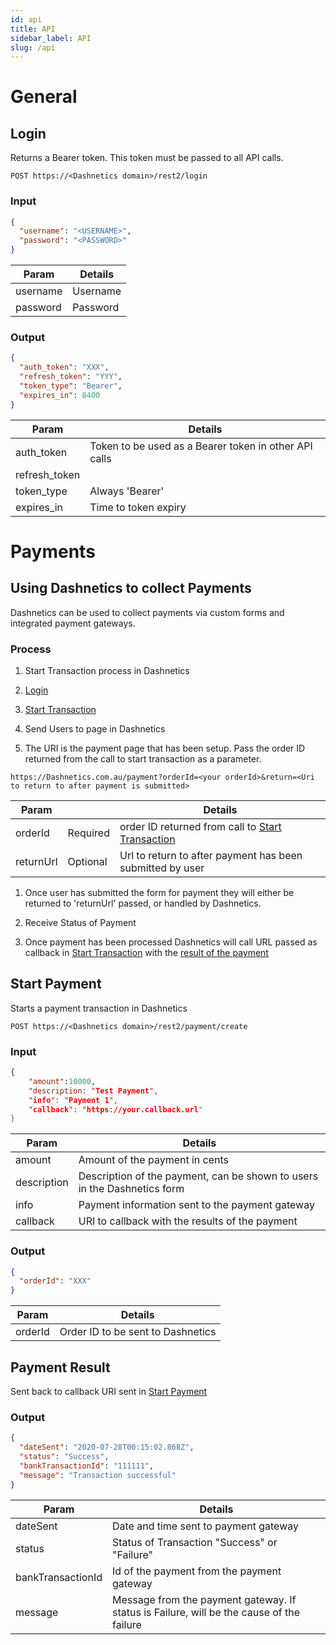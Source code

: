 ```yaml
---
id: api
title: API
sidebar_label: API
slug: /api
---
```


# General

## Login

Returns a Bearer token. This token must be passed to all API calls.

```
POST https://<Dashnetics domain>/rest2/login
```

### Input

```json
{
  "username": "<USERNAME>",
  "password": "<PASSWORD>"
}
```

| Param    | Details  |
| -------- | -------- |
| username | Username |
| password | Password |

### Output

```json
{
  "auth_token": "XXX",
  "refresh_token": "YYY",
  "token_type": "Bearer",
  "expires_in": 8400
}
```

| Param         | Details                                               |
| ------------- | ----------------------------------------------------- |
| auth_token    | Token to be used as a Bearer token in other API calls |
| refresh_token |                                                       |
| token_type    | Always 'Bearer'                                       |
| expires_in    | Time to token expiry                                  |

# Payments

## Using Dashnetics to collect Payments

Dashnetics can be used to collect payments via custom forms and integrated payment gateways.

### Process

1. Start Transaction process in Dashnetics

1. [Login](api.md#login)
1. [Start Transaction](api.md#start-transaction)

1. Send Users to page in Dashnetics

1. The URI is the payment page that has been setup. Pass the order ID returned from the call to start transaction as a parameter.

```
https://Dashnetics.com.au/payment?orderId=<your orderId>&return=<Uri to return to after payment is submitted>
```

| Param     |          | Details                                                                      |
| --------- | -------- | ---------------------------------------------------------------------------- |
| orderId   | Required | order ID returned from call to [Start Transaction](api.md#start-transaction) |
| returnUrl | Optional | Url to return to after payment has been submitted by user                    |

1. Once user has submitted the form for payment they will either be returned to 'returnUrl' passed, or handled by Dashnetics.

1. Receive Status of Payment
1. Once payment has been processed Dashnetics will call URL passed as callback in [Start Transaction](api.md#start-transaction) with the [result of the payment](api.md#payment-result)

## Start Payment

Starts a payment transaction in Dashnetics

```
POST https://<Dashnetics domain>/rest2/payment/create
```

### Input

```json
{
    "amount":10000,
    "description: "Test Payment",
    "info": "Payment 1",
    "callback": "https://your.callback.url"
}
```

| Param       | Details                                                                  |
| ----------- | ------------------------------------------------------------------------ |
| amount      | Amount of the payment in cents                                           |
| description | Description of the payment, can be shown to users in the Dashnetics form |
| info        | Payment information sent to the payment gateway                          |
| callback    | URI to callback with the results of the payment                          |

### Output

```json
{
  "orderId": "XXX"
}
```

| Param   | Details                           |
| ------- | --------------------------------- |
| orderId | Order ID to be sent to Dashnetics |

## Payment Result

Sent back to callback URI sent in [Start Payment](#start-payment)

### Output

```json
{
  "dateSent": "2020-07-28T00:15:02.868Z",
  "status": "Success",
  "bankTransactionId": "111111",
  "message": "Transaction successful"
}
```

| Param             | Details                                                                                  |
| ----------------- | ---------------------------------------------------------------------------------------- |
| dateSent          | Date and time sent to payment gateway                                                    |
| status            | Status of Transaction "Success" or "Failure"                                             |
| bankTransactionId | Id of the payment from the payment gateway                                               |
| message           | Message from the payment gateway. If status is Failure, will be the cause of the failure |
